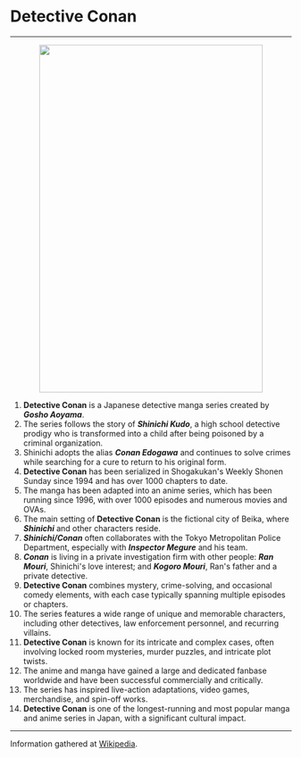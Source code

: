 # Detective Conan
***
<p align="center">
  <img width="400" height="623" src="https://github.com/CPE2APark/app-dev/assets/134070496/819922f6-f2b9-443b-aae9-df1927dc9cac">
</p>

1. **Detective Conan** is a Japanese detective manga series created by ***Gosho Aoyama***.
2. The series follows the story of ***Shinichi Kudo***, a high school detective prodigy who is transformed into a child after being poisoned by a criminal organization.
3. Shinichi adopts the alias ***Conan Edogawa*** and continues to solve crimes while searching for a cure to return to his original form.
4. **Detective Conan** has been serialized in Shogakukan's Weekly Shonen Sunday since 1994 and has over 1000 chapters to date.
5. The manga has been adapted into an anime series, which has been running since 1996, with over 1000 episodes and numerous movies and OVAs.
6. The main setting of **Detective Conan** is the fictional city of Beika, where ***Shinichi*** and other characters reside.
7. ***Shinichi/Conan*** often collaborates with the Tokyo Metropolitan Police Department, especially with ***Inspector Megure*** and his team.
8. ***Conan*** is living in a private investigation firm with other people: ***Ran Mouri***, Shinichi's love interest; and ***Kogoro Mouri***, Ran's father and a private detective.
9. **Detective Conan** combines mystery, crime-solving, and occasional comedy elements, with each case typically spanning multiple episodes or chapters.
10. The series features a wide range of unique and memorable characters, including other detectives, law enforcement personnel, and recurring villains.
11. **Detective Conan** is known for its intricate and complex cases, often involving locked room mysteries, murder puzzles, and intricate plot twists.
12. The anime and manga have gained a large and dedicated fanbase worldwide and have been successful commercially and critically.
13. The series has inspired live-action adaptations, video games, merchandise, and spin-off works.
14. **Detective Conan** is one of the longest-running and most popular manga and anime series in Japan, with a significant cultural impact.
***
Information gathered at [Wikipedia](https://en.wikipedia.org/wiki/Case_Closed).
